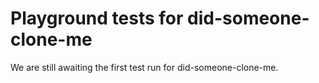 # Playground tests for did-someone-clone-me
We are still awaiting the first test run for did-someone-clone-me.
